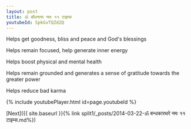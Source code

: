 ```yaml
---
layout: post
title: ॐ बाँधनाया नमः ११ टाइम्स
youtubeId: SpkGvTQZd2Q
---
```

 
 
Helps get goodness, bliss and peace and God's blessings
 
Helps remain focused, help generate inner energy 
 
Helps boost physical and mental health 
 
Helps remain grounded and generates a sense of gratitude towards the greater power 
 
Helps reduce bad karma
 
 
 
 


{% include youtubePlayer.html id=page.youtubeId %}
 
[Next]({{ site.baseurl }}{% link  split1/_posts/2014-03-22-ॐ बन्धकारथरे नमः ११ टाइम्स.md%})
 
